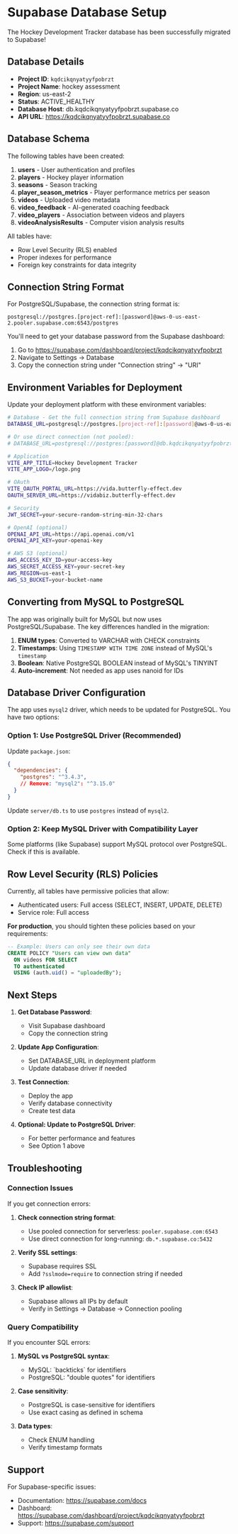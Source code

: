 # Supabase Database Setup

The Hockey Development Tracker database has been successfully migrated to Supabase!

## Database Details

- **Project ID**: `kqdcikqnyatyyfpobrzt`
- **Project Name**: hockey assessment
- **Region**: us-east-2
- **Status**: ACTIVE_HEALTHY
- **Database Host**: db.kqdcikqnyatyyfpobrzt.supabase.co
- **API URL**: https://kqdcikqnyatyyfpobrzt.supabase.co

## Database Schema

The following tables have been created:

1. **users** - User authentication and profiles
2. **players** - Hockey player information
3. **seasons** - Season tracking
4. **player_season_metrics** - Player performance metrics per season
5. **videos** - Uploaded video metadata
6. **video_feedback** - AI-generated coaching feedback
7. **video_players** - Association between videos and players
8. **videoAnalysisResults** - Computer vision analysis results

All tables have:
- Row Level Security (RLS) enabled
- Proper indexes for performance
- Foreign key constraints for data integrity

## Connection String Format

For PostgreSQL/Supabase, the connection string format is:

```
postgresql://postgres.[project-ref]:[password]@aws-0-us-east-2.pooler.supabase.com:6543/postgres
```

You'll need to get your database password from the Supabase dashboard:
1. Go to https://supabase.com/dashboard/project/kqdcikqnyatyyfpobrzt
2. Navigate to Settings → Database
3. Copy the connection string under "Connection string" → "URI"

## Environment Variables for Deployment

Update your deployment platform with these environment variables:

```bash
# Database - Get the full connection string from Supabase dashboard
DATABASE_URL=postgresql://postgres.[project-ref]:[password]@aws-0-us-east-2.pooler.supabase.com:6543/postgres

# Or use direct connection (not pooled):
# DATABASE_URL=postgresql://postgres:[password]@db.kqdcikqnyatyyfpobrzt.supabase.co:5432/postgres

# Application
VITE_APP_TITLE=Hockey Development Tracker
VITE_APP_LOGO=/logo.png

# OAuth
VITE_OAUTH_PORTAL_URL=https://vida.butterfly-effect.dev
OAUTH_SERVER_URL=https://vidabiz.butterfly-effect.dev

# Security
JWT_SECRET=your-secure-random-string-min-32-chars

# OpenAI (optional)
OPENAI_API_URL=https://api.openai.com/v1
OPENAI_API_KEY=your-openai-key

# AWS S3 (optional)
AWS_ACCESS_KEY_ID=your-access-key
AWS_SECRET_ACCESS_KEY=your-secret-key
AWS_REGION=us-east-1
AWS_S3_BUCKET=your-bucket-name
```

## Converting from MySQL to PostgreSQL

The app was originally built for MySQL but now uses PostgreSQL/Supabase. The key differences handled in the migration:

1. **ENUM types**: Converted to VARCHAR with CHECK constraints
2. **Timestamps**: Using `TIMESTAMP WITH TIME ZONE` instead of MySQL's `timestamp`
3. **Boolean**: Native PostgreSQL BOOLEAN instead of MySQL's TINYINT
4. **Auto-increment**: Not needed as app uses nanoid for IDs

## Database Driver Configuration

The app uses `mysql2` driver, which needs to be updated for PostgreSQL. You have two options:

### Option 1: Use PostgreSQL Driver (Recommended)

Update `package.json`:
```json
{
  "dependencies": {
    "postgres": "^3.4.3",
    // Remove: "mysql2": "^3.15.0"
  }
}
```

Update `server/db.ts` to use `postgres` instead of `mysql2`.

### Option 2: Keep MySQL Driver with Compatibility Layer

Some platforms (like Supabase) support MySQL protocol over PostgreSQL. Check if this is available.

## Row Level Security (RLS) Policies

Currently, all tables have permissive policies that allow:
- Authenticated users: Full access (SELECT, INSERT, UPDATE, DELETE)
- Service role: Full access

**For production**, you should tighten these policies based on your requirements:

```sql
-- Example: Users can only see their own data
CREATE POLICY "Users can view own data" 
  ON videos FOR SELECT 
  TO authenticated 
  USING (auth.uid() = "uploadedBy");
```

## Next Steps

1. **Get Database Password**:
   - Visit Supabase dashboard
   - Copy the connection string

2. **Update App Configuration**:
   - Set DATABASE_URL in deployment platform
   - Update database driver if needed

3. **Test Connection**:
   - Deploy the app
   - Verify database connectivity
   - Create test data

4. **Optional: Update to PostgreSQL Driver**:
   - For better performance and features
   - See Option 1 above

## Troubleshooting

### Connection Issues

If you get connection errors:

1. **Check connection string format**:
   - Use pooled connection for serverless: `pooler.supabase.com:6543`
   - Use direct connection for long-running: `db.*.supabase.co:5432`

2. **Verify SSL settings**:
   - Supabase requires SSL
   - Add `?sslmode=require` to connection string if needed

3. **Check IP allowlist**:
   - Supabase allows all IPs by default
   - Verify in Settings → Database → Connection pooling

### Query Compatibility

If you encounter SQL errors:

1. **MySQL vs PostgreSQL syntax**:
   - MySQL: \`backticks\` for identifiers
   - PostgreSQL: "double quotes" for identifiers

2. **Case sensitivity**:
   - PostgreSQL is case-sensitive for identifiers
   - Use exact casing as defined in schema

3. **Data types**:
   - Check ENUM handling
   - Verify timestamp formats

## Support

For Supabase-specific issues:
- Documentation: https://supabase.com/docs
- Dashboard: https://supabase.com/dashboard/project/kqdcikqnyatyyfpobrzt
- Support: https://supabase.com/support

